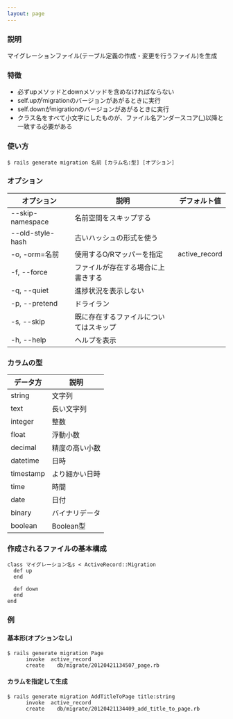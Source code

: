 ```yaml
---
layout: page
---
```

### 説明
マイグレーションファイル(テーブル定義の作成・変更を行うファイル)を生成

### 特徴
* 必ずupメソッドとdownメソッドを含めなければならない
* self.upがmigrationのバージョンがあがるときに実行
* self.downがmigrationのバージョンがあがるときに実行
* クラス名をすべて小文字にしたものが、ファイル名アンダースコア(_)以降と一致する必要がある

### 使い方
    $ rails generate migration 名前 [カラム名:型] [オプション]

### オプション

| オプション            | 説明                    | デフォルト値       |
|------------------|-------------------------|---------------|
| --skip-namespace | 名前空間をスキップする         |               |
| --old-style-hash | 古いハッシュの形式を使う        |               |
| -o, -orm=名前    | 使用するO/Rマッパーを指定      | active_record |
| -f, --force      | ファイルが存在する場合に上書きする |               |
| -q, --quiet      | 進捗状況を表示しない        |               |
| -p, --pretend    | ドライラン                   |               |
| -s, --skip       | 既に存在するファイルについてはスキップ  |               |
| -h, --help       | ヘルプを表示                |               |


### カラムの型

データ方     | 説明
----------|---------
string    | 文字列
text      | 長い文字列
integer   | 整数
float     | 浮動小数
decimal   | 精度の高い小数
datetime  | 日時
timestamp | より細かい日時
time      | 時間
date      | 日付
binary    | バイナリデータ
boolean   | Boolean型

### 作成されるファイルの基本構成
    class マイグレーション名s < ActiveRecord::Migration
      def up
      end

      def down
      end
    end

### 例
#### 基本形(オプションなし)
    $ rails generate migration Page
          invoke  active_record
          create    db/migrate/20120421134507_page.rb

#### カラムを指定して生成
    $ rails generate migration AddTitleToPage title:string
          invoke  active_record
          create    db/migrate/20120421134409_add_title_to_page.rb